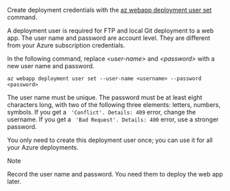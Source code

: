 Create deployment credentials with the [az webapp deployment user set](/cli/azure/webapp/deployment/user#set) command.

A deployment user is required for FTP and local Git deployment to a web app. The user name and password are account level. They are different from your Azure subscription credentials.

In the following command, replace *\<user-name>* and *\<password>* with a new user name and password.

```azurecli-interactive
az webapp deployment user set --user-name <username> --password <password>
```

The user name must be unique. The password must be at least eight characters long, with two of the following three elements:  letters, numbers, symbols. If you get a ` 'Conflict'. Details: 409` error, change the username. If you get a ` 'Bad Request'. Details: 400` error, use a stronger password.

You only need to create this deployment user once; you can use it for all your Azure deployments.

> [!NOTE]
> Record the user name and password. You need them to deploy the web app later.
>
>